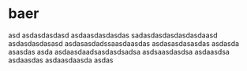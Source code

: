 # baer


asd
asdasdasdasd
asdaasdasdasdas
sadasdasdasdasdasdaasd
asdasdasdasasd
asdasasdadssaasdaasdas
asdasasdasasdas
asdasda
asasdas
asda
asdaasdaadsasdasdsadsa
asdsaasdasdsa
asdaasdsa
asdaasdas
asdaasdaasda
asdas
